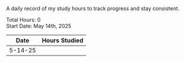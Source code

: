 A daily record of my study hours to track progress and stay consistent.

Total Hours: 0  
Start Date: May 14th, 2025

| **Date** | **Hours Studied** |
| -------- | ----------------- |
| 5-14-25  |                   |



